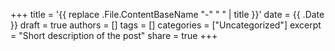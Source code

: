 +++
title = '{{ replace .File.ContentBaseName "-" " " | title }}'
date = {{ .Date }}
draft = true
authors = []
tags = []
categories = ["Uncategorized"]
excerpt = "Short description of the post"
share = true
+++
